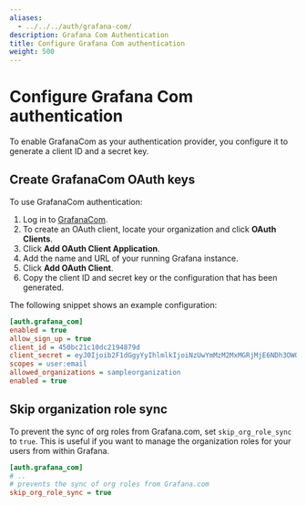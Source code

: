 ```yaml
---
aliases:
  - ../../../auth/grafana-com/
description: Grafana Com Authentication
title: Configure Grafana Com authentication
weight: 500
---
```


# Configure Grafana Com authentication

To enable GrafanaCom as your authentication provider, you configure it to generate a client ID and a secret key.

## Create GrafanaCom OAuth keys

To use GrafanaCom authentication:

1. Log in to [GrafanaCom](https://grafana.com).
1. To create an OAuth client, locate your organization and click **OAuth Clients**.
1. Click **Add OAuth Client Application**.
1. Add the name and URL of your running Grafana instance.
1. Click **Add OAuth Client**.
1. Copy the client ID and secret key or the configuration that has been generated.

The following snippet shows an example configuration:

```ini
[auth.grafana_com]
enabled = true
allow_sign_up = true
client_id = 450bc21c10dc2194879d
client_secret = eyJ0Ijoib2F1dGgyYyIhlmlkIjoiNzUwYmMzM2MxMGRjMjE6NDh3OWQiLCJ2IjoiZmI1YzVlYmIwYzFmN2ZhYzZmNjIwOGI1NmVkYTRlNWYxMzgwM2NkMiJ9
scopes = user:email
allowed_organizations = sampleorganization
enabled = true
```

## Skip organization role sync

To prevent the sync of org roles from Grafana.com, set `skip_org_role_sync` to `true`. This is useful if you want to manage the organization roles for your users from within Grafana.

```ini
[auth.grafana_com]
# ..
# prevents the sync of org roles from Grafana.com
skip_org_role_sync = true
```
